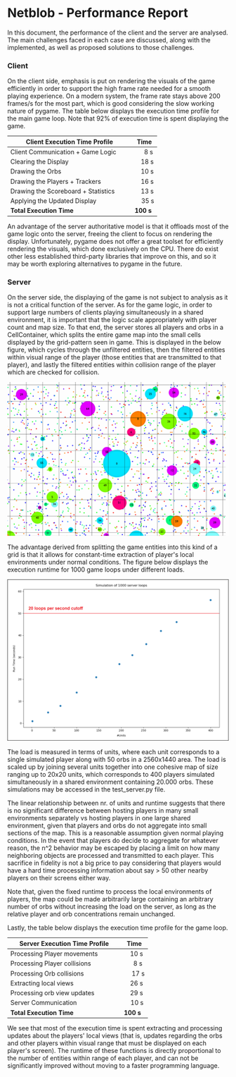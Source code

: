 # Netblob - Performance Report

In this document, the performance of the client and the server are analysed. The main challenges faced in each case are discussed, along with the implemented, as well as proposed solutions to those challenges.


### Client
On the client side, emphasis is put on rendering the visuals of the game efficiently in order to support the high frame rate needed for a smooth playing experience. On a modern system, the frame rate stays above 200 frames/s for the most part, which is good considering the slow working nature of pygame. The table below displays the execution time profile for the main game loop. Note that 92% of execution time is spent displaying the game.

| Client Execution Time Profile       |  Time |
|-------------------------------------|-------|
| Client Communication + Game Logic&emsp;&emsp;| &emsp;&nbsp;&nbsp;8 s|
| Clearing the Display                | &emsp;18 s  |
| Drawing the Orbs                    | &emsp;10 s  |
| Drawing the Players + Trackers      | &emsp;16 s  |
| Drawing the Scoreboard + Statistics | &emsp;13 s  |
| Applying the Updated Display        | &nbsp;&nbsp;&nbsp;&nbsp;35 s  |
| **Total Execution Time**            | **100 s** |

An advantage of the server authoritative model is that it offloads most of the game logic onto the server, freeing the client to focus on rendering the display. Unfortunately, pygame does not offer a great toolset for efficiently rendering the visuals, which done exclusively on the CPU. There do exist other less established third-party libraries that improve on this, and so it may be worth exploring alternatives to pygame in the future.


### Server

On the server side, the displaying of the game is not subject to analysis as it is not a critical function of the server. As for the game logic, in order to support large numbers of clients playing simultaneously in a shared environment, it is important that the logic scale appropriately with player count and map size. To that end, the server stores all players and orbs in a CellContainer, which splits the entire game map into the small cells displayed by the grid-pattern seen in game. This is displayed in the below figure, which cycles through the unfiltered entities, then the filtered entities within visual range of the player (those entities that are transmitted to that player), and lastly the filtered entities within collision range of the player which are checked for collision.


![cell view](figures/cell_view.gif)

The advantage derived from splitting the game entities into this kind of a grid is that it allows for constant-time extraction of player's local environments under normal conditions. The figure below displays the execution runtime for 1000 game loops under different loads.

![server_scaling](figures/server_scaling.png)

The load is measured in terms of units, where each unit corresponds to a single simulated player along with 50 orbs in a 2560x1440 area. The load is scaled up by joining several units together into one cohesive map of size ranging up to 20x20 units, which corresponds to 400 players simulated simultaneously in a shared environment containing 20.000 orbs. These simulations may be accessed in the test_server.py file.

The linear relationship between nr. of units and runtime suggests that there is no significant difference between hosting players in many small environments separately vs hosting players in one large shared environment, given that players and orbs do not aggregate into small sections of the map. This is a reasonable assumption given normal playing conditions. In the event that players do decide to aggregate for whatever reason, the n^2 behavior may be escaped by placing a limit on how many neighboring objects are processed and transmitted to each player. This sacrifice in fidelity is not a big price to pay considering that players would have a hard time processing information about say > 50 other nearby players on their screens either way.

Note that, given the fixed runtime to process the local environments of players, the map could be made arbitrarily large containing an arbitrary number of orbs without increasing the load on the server, as long as the relative player and orb concentrations remain unchanged.

Lastly, the table below displays the execution time profile for the game loop. 

| Server Execution Time Profile       |  Time |
|-------------------------------------|-------|
| Processing Player movements &emsp;&emsp;&emsp;| &emsp;10 s|
| Processing Player collisions      | &emsp;&nbsp;&nbsp;8 s  |
| Processing Orb collisions         | &emsp;&nbsp;17 s  |
| Extracting local views           | &emsp;26 s  |
| Processing orb view updates           | &emsp;29 s  |
| Server Communication              | &nbsp;&nbsp;&nbsp; 10 s  |
| **Total Execution Time**          | **100 s** |

We see that most of the execution time is spent extracting and processing updates about the players' local views (that is, updates regarding the orbs and other players within visual range that must be displayed on each player's screen). The runtime of these functions is directly proportional to the number of entities within range of each player, and can not be significantly improved without moving to a faster programming language.


